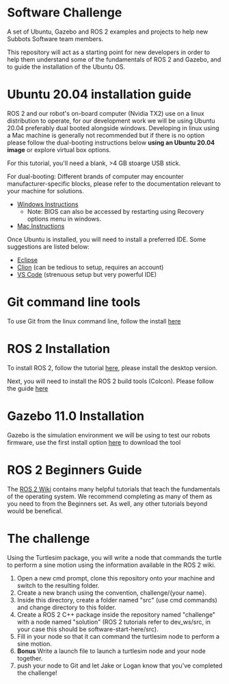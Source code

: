 # Software Challenge

A set of Ubuntu, Gazebo and ROS 2 examples and projects to help new Subbots Software team members.

This repository will act as a starting point for new developers in order to help them understand some of the fundamentals of ROS 2 and Gazebo, and to guide the installation of the Ubuntu OS.

# Ubuntu 20.04 installation guide

ROS 2 and our robot's on-board computer (Nvidia TX2) use on a linux distribution to operate, for our development work we will be using Ubuntu 20.04 preferably dual booted alongside windows. Developing in linux using a Mac machine is generally not recommended but if there is no option please follow the dual-booting instructions below **using an Ubuntu 20.04 image** or explore virtual box options. 

For this tutorial, you'll need a blank, >4 GB stoarge USB stick. 

For dual-booting: 
Different brands of computer may encounter manufacturer-specific blocks, please refer to the documentation relevant to your machine for solutions. 
* [Windows Instructions](https://www.tecmint.com/install-ubuntu-alongside-with-windows-dual-boot/)
  * Note: BIOS can also be accessed by restarting using Recovery options menu in windows. 
* [Mac Instructions](https://www.maketecheasier.com/install-dual-boot-ubuntu-mac/)
  
Once Ubuntu is installed, you will need to install a preferred IDE. Some suggestions are listed below: 

* [Eclipse](https://www.eclipse.org/ide/)
* [Clion](https://www.jetbrains.com/clion/) (can be tedious to setup, requires an account) 
* [VS Code](https://code.visualstudio.com/) (strenuous setup but very powerful IDE) 

# Git command line tools 

To use Git from the linux command line, follow the install [here](https://linuxize.com/post/how-to-install-git-on-ubuntu-20-04/)

# ROS 2 Installation

To install ROS 2, follow the tutorial [here](https://index.ros.org/doc/ros2/Installation/Foxy/Linux-Install-Debians/), please install the desktop version. 

Next, you will need to install the ROS 2 build tools (Colcon). Please follow the guide [here](https://index.ros.org/doc/ros2/Tutorials/Colcon-Tutorial/#install-colcon)

# Gazebo 11.0 Installation 

Gazebo is the simulation environment we will be using to test our robots firmware, use the first install option [here](http://gazebosim.org/tutorials?tut=install_ubuntu&cat=install) to download the tool

# ROS 2 Beginners Guide

The [ROS 2 Wiki](https://index.ros.org/doc/ros2/Tutorials/) contains many helpful tutorials that teach the fundamentals of the operating system. We recommend completing as many of them as you need to from the Beginners set. As well, any other tutorials beyond would be benefical. 

# The challenge 

Using the Turtlesim package, you will write a node that commands the turtle to perform a sine motion using the information available in the ROS 2 wiki. 
1. Open a new cmd prompt, clone this repository onto your machine and switch to the resulting folder.
2. Create a new branch using the convention, challenge/{your name}.
3. Inside this directory, create a folder named "src" (use cmd commands) and change directory to this folder.
4. Create a ROS 2 C++ package inside the repository named "challenge" with a node named "solution" (ROS 2 tutorials refer to dev_ws/src, in your case this should be software-start-here/src).
5. Fill in your node so that it can command the turtlesim node to perform a sine motion. 
6. **Bonus** Write a launch file to launch a turtlesim node and your node together. 
7. push your node to Git and let Jake or Logan know that you've completed the challenge!
